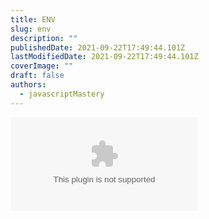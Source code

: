 ```yaml
---
title: ENV
slug: env
description: ""
publishedDate: 2021-09-22T17:49:44.101Z
lastModifiedDate: 2021-09-22T17:49:44.101Z
coverImage: ""
draft: false
authors:
  - javascriptMastery
---
```


<Embed
  type="youtube"
  url="https://youtu.be/UKdQjQX1Pko?t=7568"
  title="ENV"
/>
